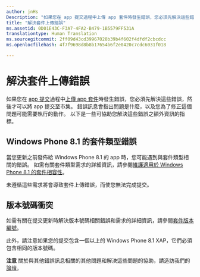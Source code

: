 ```yaml
---
author: jnHs
Description: "如果您在 app 提交過程中上傳 app 套件時發生錯誤，您必須先解決這些錯誤，然後才可以將 app 提交至市集。"
title: "解決套件上傳錯誤"
ms.assetid: 0D01E43C-F3A7-4FA2-B479-1B5579FF531A
translationtype: Human Translation
ms.sourcegitcommit: 2ff09d43cd39967028b39b4f602f4dfdf2cbcdcc
ms.openlocfilehash: 4f7f9698d8b8b17654b6f2e0420c7cdc6031f018

---
```


# <a name="resolve-package-upload-errors"></a>解決套件上傳錯誤


如果您在 [app 提交](app-submissions.md)過程中[上傳 app 套件](upload-app-packages.md)時發生錯誤，您必須先解決這些錯誤，然後才可以將 app 提交至市集。 錯誤訊息會指出問題是什麼，以及您為了修正這個問題可能需要執行的動作。 以下是一些可協助您解決這些錯誤之額外資訊的指標。

## <a name="package-type-errors-for-windows-phone-81"></a>Windows Phone 8.1 的套件類型錯誤

當您更新之前發佈給 Windows Phone 8.1 的 app 時，您可能遇到與套件類型相關的錯誤。 如需有關套件類型需求的詳細資訊，請參閱[維護適用於 Windows Phone 8.1 的套件相容性](guidance-for-app-package-management.md#maintaining-package-compatibility-for-windows-phone-81)。

未遵循這些需求將會導致套件上傳錯誤，而使您無法完成提交。

## <a name="version-number-conflicts"></a>版本號碼衝突


如需有關在提交更新時解決版本號碼相關錯誤和需求的詳細資訊，請參閱[套件版本編號](package-version-numbering.md)。

此外，請注意如果您的提交包含一個以上的 Windows Phone 8.1 XAP，它們必須包含相同的版本號碼。

**注意** 關於與其他錯誤訊息相關的其他問題和解決這些問題的協助，請造訪我們的[論壇](http://go.microsoft.com/fwlink/p/?LinkId=224196)。

 

 

 







<!--HONumber=Dec16_HO1-->


